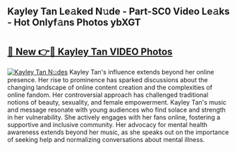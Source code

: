 ## Kayley Tan Le𝚊ked N𝚞de - Part-SC0 Video Le𝚊ks - Hot Onlyf𝚊ns Photos ybXGT

# <h2><a href="http://ac39252.deff.icu/?id=Kayley+Tan">🔗 New 👉🔴 Kayley Tan VIDEO Photos</a></h2>

[![Kayley Tan N𝚞des](https://i.imgur.com/rIISA9y.gif)](http://ac39252.deff.icu/?id=Kayley+Tan)
Kayley Tan's influence extends beyond her online presence. Her rise to prominence has sparked discussions about the changing landscape of online content creation and the complexities of online fandom. Her controversial approach has challenged traditional notions of beauty, sexuality, and female empowerment. Kayley Tan's music and message resonate with young audiences who find solace and strength in her vulnerability. She actively engages with her fans online, fostering a supportive and inclusive community. Her advocacy for mental health awareness extends beyond her music, as she speaks out on the importance of seeking help and normalizing conversations about mental illness.
